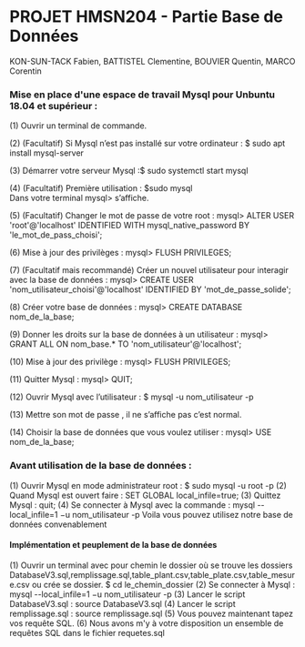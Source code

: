 # PROJET HMSN204 - Partie Base de Données
KON-SUN-TACK Fabien, BATTISTEL Clementine, BOUVIER Quentin, MARCO Corentin

### Mise en place d'une espace de travail Mysql pour Unbuntu 18.04 et supérieur :

(1) Ouvrir un terminal de commande.

(2) (Facultatif) Si Mysql n’est pas installé sur votre ordinateur :  $ sudo apt install mysql-server

(3) Démarrer votre serveur Mysql :$  sudo systemctl start mysql 

(4) (Facultatif) Première utilisation :  $sudo mysql        
Dans votre terminal mysql>  s’affiche.

(5) (Facultatif) Changer le mot de passe de votre root :  mysql> ALTER USER 'root'@'localhost' IDENTIFIED WITH mysql_native_password BY 'le_mot_de_pass_choisi';

(6) Mise à jour des privilèges : mysql> FLUSH PRIVILEGES;

(7) (Facultatif mais recommandé) Créer un nouvel utilisateur pour interagir avec la base de données :  mysql> CREATE USER 'nom_utilisateur_choisi'@'localhost' IDENTIFIED BY 'mot_de_passe_solide';

(8) Créer votre base de données :  mysql>  CREATE DATABASE nom_de_la_base;

(9) Donner les droits sur la base de données à un utilisateur : mysql>  GRANT ALL ON nom_base.* TO 'nom_utilisateur'@'localhost';

(10) Mise à jour des privilège : mysql> FLUSH PRIVILEGES;

(11) Quitter Mysql : mysql> QUIT;

(12) Ouvrir Mysql avec l’utilisateur : $ mysql -u nom_utilisateur -p

(13) Mettre son mot de passe , il ne s’affiche pas c’est normal.

(14) Choisir la base de données que vous voulez utiliser : 
mysql> USE nom_de_la_base;

### Avant utilisation de la base de données :

(1) Ouvrir Mysql en mode administrateur root : $ sudo mysql -u root -p
(2) Quand Mysql est ouvert faire : SET GLOBAL local_infile=true;
(3) Quittez Mysql : quit;
(4) Se connecter à Mysql avec la commande : mysql --local_infile=1 −u nom_utilisateur -p
Voila vous pouvez utilisez notre base de données convenablement

#### Implémentation et peuplement de la base de données

(1) Ouvrir un terminal avec pour chemin le dossier où se trouve les dossiers DatabaseV3.sql,remplissage.sql,table_plant.csv,table_plate.csv,table_mesure.csv ou crée se dossier. $ cd le_chemin_dossier
(2) Se connecter à Mysql : mysql --local_infile=1 −u nom_utilisateur -p 
(3) Lancer le script DatabaseV3.sql : source DatabaseV3.sql
(4) Lancer le script remplissage.sql : source remplissage.sql
(5) Vous pouvez maintenant tapez vos requête SQL.
(6) Nous avons m'y à votre disposition un ensemble de requêtes SQL dans le fichier requetes.sql

